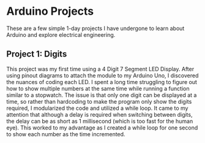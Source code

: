 # Arduino Projects

These are a few simple 1-day projects I have undergone to learn about Arduino and explore electrical engineering.

## Project 1: Digits

This project was my first time using a 4 Digit 7 Segment LED Display. After using pinout diagrams to attach the module to my Arduino Uno, I discovered the nuances of coding each LED. I spent a long time struggling to figure out how to show multiple numbers at the same time while running a function similar to a stopwatch. The issue is that only one digit can be displayed at a time, so rather than hardcoding to make the program only show the digits required, I modularized the code and utilized a while loop. It came to my attention that although a delay is required when switching between digits, the delay can be as short as 1 millisecond (which is too fast for the human eye). This worked to my advantage as I created a while loop for one second to show each number as the time incremented.
